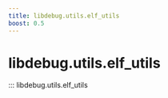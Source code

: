 ```yaml
---
title: libdebug.utils.elf_utils
boost: 0.5
---
```

# libdebug.utils.elf_utils
::: libdebug.utils.elf_utils
